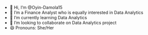 - 👋 Hi, I’m @Oyin-Damola15
- 👀 I’m a Finance Analyst who is equally interested in Data Analytics
- 🌱 I’m currently learning Data Analytics
- 💞️ I’m looking to collaborate on Data Analytics project
- 😄 Pronouns: She/Her


<!---
Oyin-Damola15/Oyin-Damola15 is a ✨ special ✨ repository because its `README.md` (this file) appears on your GitHub profile.
You can click the Preview link to take a look at your changes.
--->

